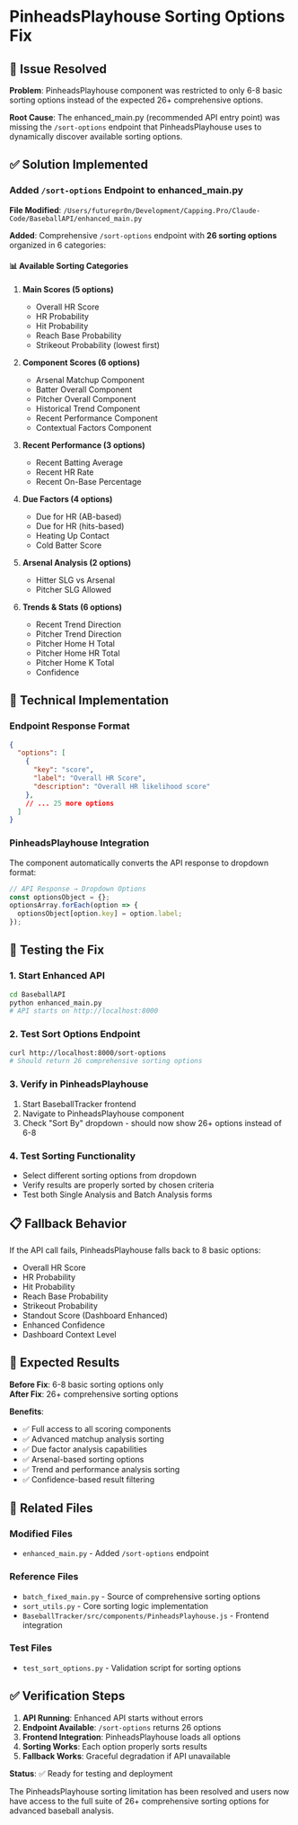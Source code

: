 # PinheadsPlayhouse Sorting Options Fix

## 🎉 Issue Resolved

**Problem**: PinheadsPlayhouse component was restricted to only 6-8 basic sorting options instead of the expected 26+ comprehensive options.

**Root Cause**: The enhanced_main.py (recommended API entry point) was missing the `/sort-options` endpoint that PinheadsPlayhouse uses to dynamically discover available sorting options.

## ✅ Solution Implemented

### Added `/sort-options` Endpoint to enhanced_main.py

**File Modified**: `/Users/futurepr0n/Development/Capping.Pro/Claude-Code/BaseballAPI/enhanced_main.py`

**Added**: Comprehensive `/sort-options` endpoint with **26 sorting options** organized in 6 categories:

#### 📊 Available Sorting Categories

1. **Main Scores (5 options)**
   - Overall HR Score
   - HR Probability 
   - Hit Probability
   - Reach Base Probability
   - Strikeout Probability (lowest first)

2. **Component Scores (6 options)**
   - Arsenal Matchup Component
   - Batter Overall Component
   - Pitcher Overall Component
   - Historical Trend Component
   - Recent Performance Component
   - Contextual Factors Component

3. **Recent Performance (3 options)**
   - Recent Batting Average
   - Recent HR Rate
   - Recent On-Base Percentage

4. **Due Factors (4 options)**
   - Due for HR (AB-based)
   - Due for HR (hits-based)
   - Heating Up Contact
   - Cold Batter Score

5. **Arsenal Analysis (2 options)**
   - Hitter SLG vs Arsenal
   - Pitcher SLG Allowed

6. **Trends & Stats (6 options)**
   - Recent Trend Direction
   - Pitcher Trend Direction
   - Pitcher Home H Total
   - Pitcher Home HR Total
   - Pitcher Home K Total
   - Confidence

## 🔧 Technical Implementation

### Endpoint Response Format
```json
{
  "options": [
    {
      "key": "score",
      "label": "Overall HR Score", 
      "description": "Overall HR likelihood score"
    },
    // ... 25 more options
  ]
}
```

### PinheadsPlayhouse Integration
The component automatically converts the API response to dropdown format:
```javascript
// API Response → Dropdown Options
const optionsObject = {};
optionsArray.forEach(option => {
  optionsObject[option.key] = option.label;
});
```

## 🚀 Testing the Fix

### 1. Start Enhanced API
```bash
cd BaseballAPI
python enhanced_main.py
# API starts on http://localhost:8000
```

### 2. Test Sort Options Endpoint
```bash
curl http://localhost:8000/sort-options
# Should return 26 comprehensive sorting options
```

### 3. Verify in PinheadsPlayhouse
1. Start BaseballTracker frontend
2. Navigate to PinheadsPlayhouse component
3. Check "Sort By" dropdown - should now show 26+ options instead of 6-8

### 4. Test Sorting Functionality
- Select different sorting options from dropdown
- Verify results are properly sorted by chosen criteria
- Test both Single Analysis and Batch Analysis forms

## 📋 Fallback Behavior

If the API call fails, PinheadsPlayhouse falls back to 8 basic options:
- Overall HR Score
- HR Probability  
- Hit Probability
- Reach Base Probability
- Strikeout Probability
- Standout Score (Dashboard Enhanced)
- Enhanced Confidence
- Dashboard Context Level

## 🎯 Expected Results

**Before Fix**: 6-8 basic sorting options only  
**After Fix**: 26+ comprehensive sorting options

**Benefits**:
- ✅ Full access to all scoring components
- ✅ Advanced matchup analysis sorting
- ✅ Due factor analysis capabilities  
- ✅ Arsenal-based sorting options
- ✅ Trend and performance analysis sorting
- ✅ Confidence-based result filtering

## 🔗 Related Files

### Modified Files
- `enhanced_main.py` - Added `/sort-options` endpoint

### Reference Files  
- `batch_fixed_main.py` - Source of comprehensive sorting options
- `sort_utils.py` - Core sorting logic implementation
- `BaseballTracker/src/components/PinheadsPlayhouse.js` - Frontend integration

### Test Files
- `test_sort_options.py` - Validation script for sorting options

## ✅ Verification Steps

1. **API Running**: Enhanced API starts without errors
2. **Endpoint Available**: `/sort-options` returns 26 options
3. **Frontend Integration**: PinheadsPlayhouse loads all options
4. **Sorting Works**: Each option properly sorts results
5. **Fallback Works**: Graceful degradation if API unavailable

**Status**: ✅ Ready for testing and deployment

The PinheadsPlayhouse sorting limitation has been resolved and users now have access to the full suite of 26+ comprehensive sorting options for advanced baseball analysis.